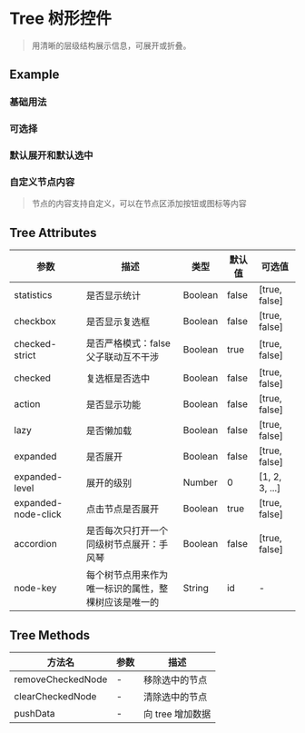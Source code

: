 # Tree 树形控件
> 用清晰的层级结构展示信息，可展开或折叠。

## Example

### 基础用法

### 可选择

### 默认展开和默认选中

### 自定义节点内容
> 节点的内容支持自定义，可以在节点区添加按钮或图标等内容


## Tree Attributes

| 参数                | 描述                                                 | 类型    | 默认值 | 可选值         |
| ------------------- | ---------------------------------------------------- | ------- | ------ | -------------- |
| statistics          | 是否显示统计                                         | Boolean | false  | [true, false]  |
| checkbox            | 是否显示复选框                                       | Boolean | false  | [true, false]  |
| checked-strict      | 是否严格模式：false 父子联动互不干涉                 | Boolean | true   | [true, false]  |
| checked             | 复选框是否选中                                       | Boolean | false  | [true, false]  |
| action              | 是否显示功能                                         | Boolean | false  | [true, false]  |
| lazy                | 是否懒加载                                           | Boolean | false  | [true, false]  |
| expanded            | 是否展开                                             | Boolean | false  | [true, false]  |
| expanded-level      | 展开的级别                                           | Number  | 0      | [1, 2, 3, ...] |
| expanded-node-click | 点击节点是否展开                                     | Boolean | true   | [true, false]  |
| accordion           | 是否每次只打开一个同级树节点展开：手风琴             | Boolean | false  | [true, false]  |
| node-key            | 每个树节点用来作为唯一标识的属性，整棵树应该是唯一的 | String  | id     | -              |

## Tree Methods

| 方法名            | 参数 | 描述             |
| ----------------- | ---- | ---------------- |
| removeCheckedNode | -    | 移除选中的节点   |
| clearCheckedNode  | -    | 清除选中的节点   |
| pushData          | -    | 向 tree 增加数据 |
